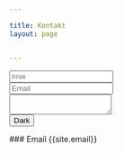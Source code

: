 ```yaml
---

title: Kontakt
layout: page


---
```

<div class="row m-5">
  <div class="col-md-12">
    <form method="POST" action="https://formspree.io/codepc@interia.pl">
    <div class="form-group">
      <div class="input-group mb-3">
        <input type="text" class="form-control" placeholder="Imie" aria-label="Username" aria-describedby="basic-addon1"
          name="name">
    </div>
    <div class="form-group">
          <input type="email" class="form-control" placeholder="Email" aria-label="Username" aria-describedby="basic-addon1"
          name="email">
    </div>
    <div class="form-group">
        <textarea class="form-control" aria-label="With textarea"></textarea>
      </div>
    </div>
      <button type="submit" class="btn btn-outline-dark">Dark</button>
    </form>
  </div>
</div>
### Email
{{site.email}}